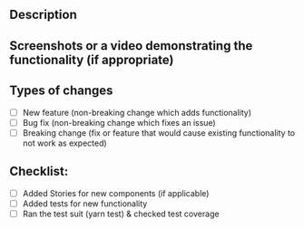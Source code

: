 <!--- Provide a general summary of your changes in the Title above. -->
<!--- Start your title with the JIRA Issue (ex. SW - 4 Login Flow - Adding login functionality -->

## Description

<!--- Describe your changes in detail -->

## Screenshots or a video demonstrating the functionality (if appropriate)

## Types of changes

<!--- What types of changes does your code introduce? Put an `x` in all the boxes that apply: -->

- [ ] New feature (non-breaking change which adds functionality)
- [ ] Bug fix (non-breaking change which fixes an issue)
- [ ] Breaking change (fix or feature that would cause existing functionality to not work as expected)

## Checklist:

<!--- Go over all the following points, and put an `x` in all the boxes that apply. -->
<!--- If you're unsure about any of these, don't hesitate to ask. We're here to help! -->

- [ ] Added Stories for new components (if applicable)
- [ ] Added tests for new functionality
- [ ] Ran the test suit (yarn test) & checked test coverage
